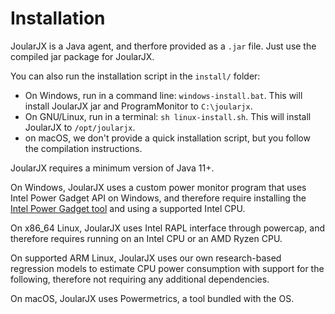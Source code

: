 # Installation

JoularJX is a Java agent, and therfore provided as a ```.jar``` file.
Just use the compiled jar package for JoularJX.

You can also run the installation script in the ```install/``` folder:
- On Windows, run in a command line: ```windows-install.bat```. This will install JoularJX jar and ProgramMonitor to ```C:\joularjx```.
- On GNU/Linux, run in a terminal: ```sh linux-install.sh```. This will install JoularJX to ```/opt/joularjx```.
- on macOS, we don't provide a quick installation script, but you follow the compilation instructions.

JoularJX requires a minimum version of Java 11+.

On Windows, JoularJX uses a custom power monitor program that uses Intel Power Gadget API on Windows, and therefore require installing the [Intel Power Gadget tool](https://www.intel.com/content/www/us/en/developer/articles/tool/power-gadget.html) and using a supported Intel CPU.

On x86_64 Linux, JoularJX uses Intel RAPL interface through powercap, and therefore requires running on an Intel CPU or an AMD Ryzen CPU.

On supported ARM Linux, JoularJX uses our own research-based regression models to estimate CPU power consumption with support for the following, therefore not requiring any additional dependencies.

On macOS, JoularJX uses Powermetrics, a tool bundled with the OS.